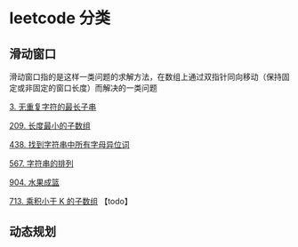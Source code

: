 # leetcode 分类

## 滑动窗口
滑动窗口指的是这样一类问题的求解方法，在数组上通过双指针同向移动（保持固定或非固定的窗口长度）而解决的一类问题

[3. 无重复字符的最长子串](https://leetcode.cn/problems/longest-substring-without-repeating-characters/)

[209. 长度最小的子数组](https://leetcode.cn/problems/minimum-size-subarray-sum/)

[438. 找到字符串中所有字母异位词](https://leetcode.cn/problems/find-all-anagrams-in-a-string/)

[567. 字符串的排列](https://leetcode.cn/problems/permutation-in-string/)

[904. 水果成篮](https://leetcode.cn/problems/fruit-into-baskets/) 

[713. 乘积小于 K 的子数组](https://leetcode.cn/problems/subarray-product-less-than-k/) 【todo】


## 动态规划
